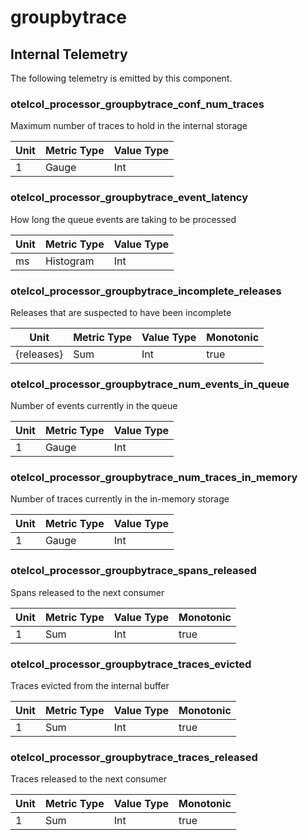 [comment]: <> (Code generated by mdatagen. DO NOT EDIT.)

# groupbytrace

## Internal Telemetry

The following telemetry is emitted by this component.

### otelcol_processor_groupbytrace_conf_num_traces

Maximum number of traces to hold in the internal storage

| Unit | Metric Type | Value Type |
| ---- | ----------- | ---------- |
| 1 | Gauge | Int |

### otelcol_processor_groupbytrace_event_latency

How long the queue events are taking to be processed

| Unit | Metric Type | Value Type |
| ---- | ----------- | ---------- |
| ms | Histogram | Int |

### otelcol_processor_groupbytrace_incomplete_releases

Releases that are suspected to have been incomplete

| Unit | Metric Type | Value Type | Monotonic |
| ---- | ----------- | ---------- | --------- |
| {releases} | Sum | Int | true |

### otelcol_processor_groupbytrace_num_events_in_queue

Number of events currently in the queue

| Unit | Metric Type | Value Type |
| ---- | ----------- | ---------- |
| 1 | Gauge | Int |

### otelcol_processor_groupbytrace_num_traces_in_memory

Number of traces currently in the in-memory storage

| Unit | Metric Type | Value Type |
| ---- | ----------- | ---------- |
| 1 | Gauge | Int |

### otelcol_processor_groupbytrace_spans_released

Spans released to the next consumer

| Unit | Metric Type | Value Type | Monotonic |
| ---- | ----------- | ---------- | --------- |
| 1 | Sum | Int | true |

### otelcol_processor_groupbytrace_traces_evicted

Traces evicted from the internal buffer

| Unit | Metric Type | Value Type | Monotonic |
| ---- | ----------- | ---------- | --------- |
| 1 | Sum | Int | true |

### otelcol_processor_groupbytrace_traces_released

Traces released to the next consumer

| Unit | Metric Type | Value Type | Monotonic |
| ---- | ----------- | ---------- | --------- |
| 1 | Sum | Int | true |
